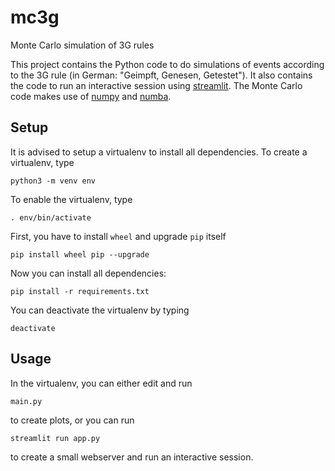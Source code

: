 # mc3g
Monte Carlo simulation of 3G rules

This project contains the Python code to do simulations of events according to the 3G rule (in German: "Geimpft, Genesen, Getestet").
It also contains the code to run an interactive session using [streamlit](https://streamlit.io/). The Monte Carlo code makes use of [numpy](https://numpy.org/) and [numba](https://numba.pydata.org/).

## Setup
It is advised to setup a virtualenv to install all dependencies. To create a virtualenv, type

    python3 -m venv env

To enable the virtualenv, type

    . env/bin/activate

First, you have to install `wheel` and upgrade `pip` itself

    pip install wheel pip --upgrade

Now you can install all dependencies:

    pip install -r requirements.txt

You can deactivate the virtualenv by typing

    deactivate


## Usage
In the virtualenv, you can either edit and run 

    main.py

to create plots, or you can run 

    streamlit run app.py

to create a small webserver and run an interactive session.
